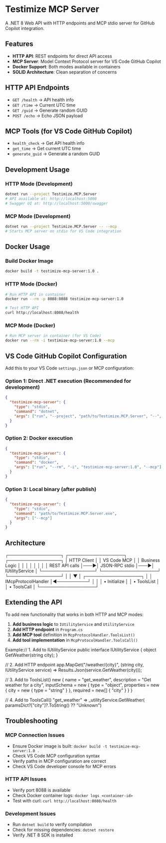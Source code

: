 ﻿# Testimize MCP Server

A .NET 8 Web API with HTTP endpoints and MCP stdio server for GitHub Copilot integration.

## Features
- **HTTP API**: REST endpoints for direct API access
- **MCP Server**: Model Context Protocol server for VS Code GitHub Copilot
- **Docker Support**: Both modes available in containers
- **SOLID Architecture**: Clean separation of concerns

## HTTP API Endpoints
- `GET /health` → API health info
- `GET /time` → Current UTC time
- `GET /guid` → Generate random GUID
- `POST /echo` → Echo JSON payload

## MCP Tools (for VS Code GitHub Copilot)
- `health_check` → Get API health info
- `get_time` → Get current UTC time
- `generate_guid` → Generate a random GUID

## Development Usage

### HTTP Mode (Development)
```bash
dotnet run --project Testimize.MCP.Server
# API available at: http://localhost:5000
# Swagger UI at: http://localhost:5000/swagger
```

### MCP Mode (Development)
```bash
dotnet run --project Testimize.MCP.Server -- --mcp
# Starts MCP server on stdio for VS Code integration
```

## Docker Usage

### Build Docker Image
```bash
docker build -t testimize-mcp-server:1.0 .
```

### HTTP Mode (Docker)
```bash
# Run HTTP API in container
docker run --rm -p 8088:8088 testimize-mcp-server:1.0

# Test HTTP API
curl http://localhost:8088/health
```

### MCP Mode (Docker)
```bash
# Run MCP server in container (for VS Code)
docker run --rm -i testimize-mcp-server:1.0 --mcp
```

## VS Code GitHub Copilot Configuration

Add this to your VS Code `settings.json` or MCP configuration:

### Option 1: Direct .NET execution (Recommended for development)
```json
{
  "testimize-mcp-server": {
    "type": "stdio",
    "command": "dotnet",
    "args": ["run", "--project", "path/to/Testimize.MCP.Server", "--", "--mcp"]
  }
}
```

### Option 2: Docker execution
```json
{
  "testimize-mcp-server": {
    "type": "stdio", 
    "command": "docker",
    "args": ["run", "--rm", "-i", "testimize-mcp-server:1.0", "--mcp"]
  }
}
```

### Option 3: Local binary (after publish)
```json
{
  "testimize-mcp-server": {
    "type": "stdio",
    "command": "path/to/Testimize.MCP.Server.exe", 
    "args": ["--mcp"]
  }
}
```

## Architecture
┌─────────────────┐    ┌──────────────────┐    ┌─────────────────┐
│   HTTP Client   │    │   VS Code MCP    │    │  Business Logic │
│                 │    │                  │    │                 │
│  REST API calls │───▶│  JSON-RPC stdio  │───▶│ IUtilityService │
└─────────────────┘    └──────────────────┘    └─────────────────┘
                                │                        │
                                ▼                        │
                       ┌──────────────────┐             │
                       │ IMcpProtocolHandler │◀──────────┘
                       │                  │
                       │ • Initialize     │
                       │ • ToolsList      │
                       │ • ToolsCall      │
                       └──────────────────┘
## Extending the API

To add new functionality that works in both HTTP and MCP modes:

1. **Add business logic** to `IUtilityService` and `UtilityService`
2. **Add HTTP endpoint** in `Program.cs`
3. **Add MCP tool** definition in `McpProtocolHandler.ToolsList()`
4. **Add tool implementation** in `McpProtocolHandler.ToolsCall()`

Example:// 1. Add to IUtilityService
public interface IUtilityService
{
    object GetWeather(string city);
}

// 2. Add HTTP endpoint
app.MapGet("/weather/{city}", (string city, IUtilityService service) => 
    Results.Json(service.GetWeather(city)));

// 3. Add to ToolsList()
new {
    name = "get_weather",
    description = "Get weather for a city",
    inputSchema = new {
        type = "object",
        properties = new { city = new { type = "string" } },
        required = new[] { "city" }
    }
}

// 4. Add to ToolsCall()
"get_weather" => _utilityService.GetWeather(
    paramsDict?["city"]?.ToString() ?? "Unknown")
## Troubleshooting

### MCP Connection Issues
- Ensure Docker image is built: `docker build -t testimize-mcp-server:1.0 .`
- Check VS Code MCP configuration syntax
- Verify paths in MCP configuration are correct
- Check VS Code developer console for MCP errors

### HTTP API Issues  
- Verify port 8088 is available
- Check Docker container logs: `docker logs <container-id>`
- Test with curl: `curl http://localhost:8088/health`

### Development Issues
- Run `dotnet build` to verify compilation
- Check for missing dependencies: `dotnet restore`
- Verify .NET 8 SDK is installed
